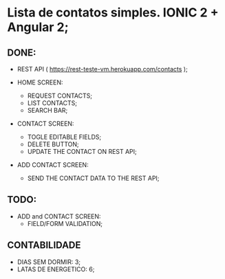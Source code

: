 # Lista de contatos simples. IONIC 2 + Angular 2;

## DONE:
  * REST API ( https://rest-teste-vm.herokuapp.com/contacts );
  
  * HOME SCREEN:
    * REQUEST CONTACTS;
    * LIST CONTACTS;
    * SEARCH BAR;  
  
  * CONTACT SCREEN:
    * TOGLE EDITABLE FIELDS;
    * DELETE BUTTON;
    * UPDATE THE CONTACT ON REST API;
    
  * ADD CONTACT SCREEN:
    * SEND THE CONTACT DATA TO THE REST API;    

## TODO:
  * ADD and CONTACT SCREEN:
    * FIELD/FORM VALIDATION;
    
## CONTABILIDADE
  * DIAS SEM DORMIR: 3;
  * LATAS DE ENERGETICO: 6;
